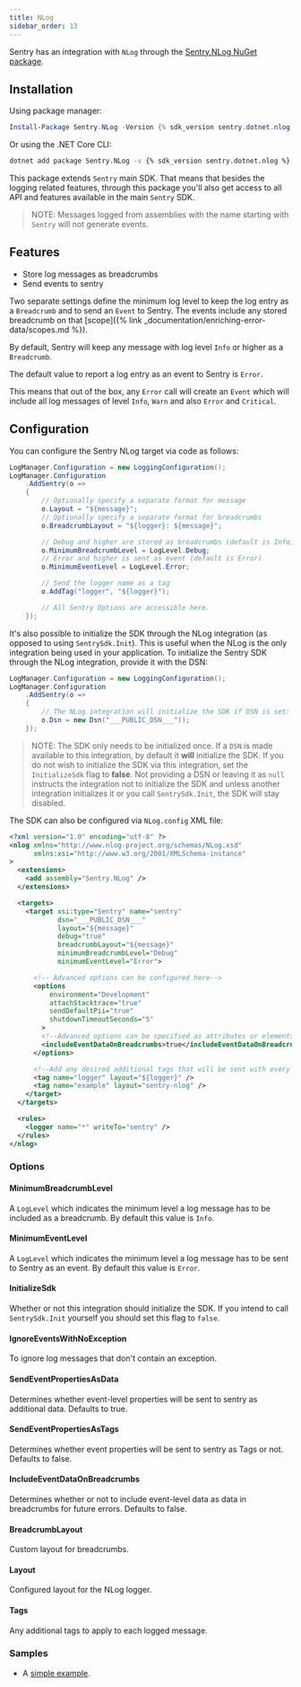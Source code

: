 ```yaml
---
title: NLog
sidebar_order: 13
---
```


Sentry has an integration with `NLog` through the [Sentry.NLog NuGet package](https://www.nuget.org/packages/Sentry.NLog).

## Installation

Using package manager:

```powershell
Install-Package Sentry.NLog -Version {% sdk_version sentry.dotnet.nlog %}
```

Or using the .NET Core CLI:

```sh
dotnet add package Sentry.NLog -v {% sdk_version sentry.dotnet.nlog %}
```

This package extends `Sentry` main SDK. That means that besides the logging related features, through this package you'll also get access to all API and features available in the main `Sentry` SDK.

> NOTE: Messages logged from assemblies with the name starting with `Sentry` will not generate events.

## Features

* Store log messages as breadcrumbs
* Send events to sentry

Two separate settings define the minimum log level to keep the log entry as a `Breadcrumb` and to send an `Event` to Sentry. The events include any stored breadcrumb on that [scope]({% link _documentation/enriching-error-data/scopes.md %}).

By default, Sentry will keep any message with log level `Info` or higher as a `Breadcrumb`.

The default value to report a log entry as an event to Sentry is `Error`.

This means that out of the box, any `Error` call will create an `Event` which will include all log messages of level `Info`, `Warn` and also `Error` and `Critical`.


## Configuration

You can configure the Sentry NLog target via code as follows:

```csharp
LogManager.Configuration = new LoggingConfiguration();
LogManager.Configuration
    .AddSentry(o =>
    {
        // Optionally specify a separate format for message
        o.Layout = "${message}";
        // Optionally specify a separate format for breadcrumbs
        o.BreadcrumbLayout = "${logger}: ${message}";

        // Debug and higher are stored as breadcrumbs (default is Info)
        o.MinimumBreadcrumbLevel = LogLevel.Debug;
        // Error and higher is sent as event (default is Error)
        o.MinimumEventLevel = LogLevel.Error;

        // Send the logger name as a tag
        o.AddTag("logger", "${logger}");

        // All Sentry Options are accessible here.
    });  
```

It's also possible to initialize the SDK through the NLog integration (as opposed to using `SentrySdk.Init`). 
This is useful when the NLog is the only integration being used in your application. To initialize the Sentry SDK through the NLog integration, provide it with the DSN:

```csharp
LogManager.Configuration = new LoggingConfiguration();
LogManager.Configuration
    .AddSentry(o =>
    {
        // The NLog integration will initialize the SDK if DSN is set:
        o.Dsn = new Dsn("___PUBLIC_DSN___"));
    });  
```

> NOTE:
The SDK only needs to be initialized once. If a `DSN` is made available to this integration, by default it **will** initialize the SDK. If you do not wish to initialize the SDK via this integration, set the `InitializeSdk` flag to **false**. Not providing a DSN or leaving it as `null` instructs the integration not to initialize the SDK and unless another integration initializes it or you call `SentrySdk.Init`, the SDK will stay disabled.

The SDK can also be configured via `NLog.config` XML file:

```xml
<?xml version="1.0" encoding="utf-8" ?>
<nlog xmlns="http://www.nlog-project.org/schemas/NLog.xsd"
      xmlns:xsi="http://www.w3.org/2001/XMLSchema-instance"
>
  <extensions>
    <add assembly="Sentry.NLog" />
  </extensions>

  <targets>
    <target xsi:type="Sentry" name="sentry"
            dsn="___PUBLIC_DSN___"
            layout="${message}"
            debug="true"
            breadcrumbLayout="${message}"
            minimumBreadcrumbLevel="Debug"
            minimumEventLevel="Error">

      <!-- Advanced options can be configured here-->
      <options
          environment="Development"
          attachStacktrace="true"
          sendDefaultPii="true"
          shutdownTimeoutSeconds="5"
        >
        <!--Advanced options can be specified as attributes or elements-->
        <includeEventDataOnBreadcrumbs>true</includeEventDataOnBreadcrumbs>
      </options>

      <!--Add any desired additional tags that will be sent with every message -->
      <tag name="logger" layout="${logger}" />
      <tag name="example" layout="sentry-nlog" />
    </target>
  </targets>

  <rules>
    <logger name="*" writeTo="sentry" />
  </rules>
</nlog>
```

### Options

#### MinimumBreadcrumbLevel

A `LogLevel` which indicates the minimum level a log message has to be included as a breadcrumb. By default this value is `Info`.

#### MinimumEventLevel

A `LogLevel` which indicates the minimum level a log message has to be sent to Sentry as an event. By default this value is `Error`.

#### InitializeSdk

Whether or not this integration should initialize the SDK. If you intend to call `SentrySdk.Init` yourself you should set this flag to `false`.

#### IgnoreEventsWithNoException

To ignore log messages that don't contain an exception.

#### SendEventPropertiesAsData

Determines whether event-level properties will be sent to sentry as additional data. Defaults to true.

#### SendEventPropertiesAsTags

Determines whether event properties will be sent to sentry as Tags or not. Defaults to false.

#### IncludeEventDataOnBreadcrumbs

Determines whether or not to include event-level data as data in breadcrumbs for future errors. Defaults to false.

#### BreadcrumbLayout

Custom layout for breadcrumbs.

#### Layout

Configured layout for the NLog logger.

#### Tags

Any additional tags to apply to each logged message.

### Samples

* A [simple example](https://github.com/getsentry/sentry-dotnet/tree/master/samples/Sentry.Samples.NLog).
